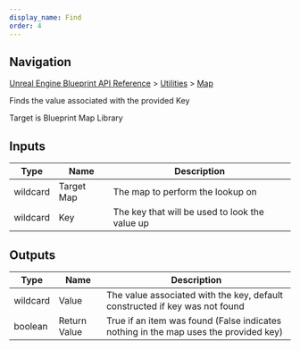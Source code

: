 ```yaml
---
display_name: Find
order: 4
---
```

## Navigation

[Unreal Engine Blueprint API Reference](https://dev.epicgames.com/documentation/en-us/unreal-engine/BlueprintAPI) > [Utilities](https://dev.epicgames.com/documentation/en-us/unreal-engine/BlueprintAPI/Utilities) > [Map](https://dev.epicgames.com/documentation/en-us/unreal-engine/BlueprintAPI/Utilities/Map)

Finds the value associated with the provided Key

Target is Blueprint Map Library

## Inputs

| Type | Name | Description |
| --- | --- | --- |
| wildcard | Target Map | The map to perform the lookup on |
| wildcard | Key | The key that will be used to look the value up |

## Outputs

| Type | Name | Description |
| --- | --- | --- |
| wildcard | Value | The value associated with the key, default constructed if key was not found |
| boolean | Return Value | True if an item was found (False indicates nothing in the map uses the provided key) |
